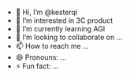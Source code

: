 - 👋 Hi, I’m @kesterqi
- 👀 I’m interested in 3C product
- 🌱 I’m currently learning AGI
- 💞️ I’m looking to collaborate on ...
- 📫 How to reach me ...
- 😄 Pronouns: ...
- ⚡ Fun fact: ...

<!---
kesterqi/kesterqi is a ✨ special ✨ repository because its `README.md` (this file) appears on your GitHub profile.
You can click the Preview link to take a look at your changes.
--->
